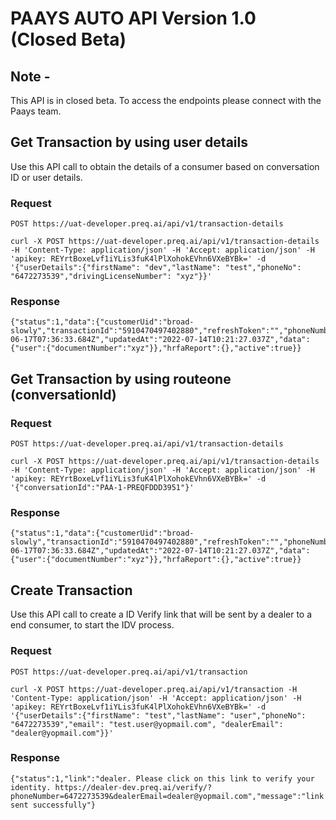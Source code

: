 # PAAYS AUTO API Version 1.0 (Closed Beta)

## Note - 
This API is in closed beta. To access the endpoints please connect with the Paays team.  

## Get Transaction by using user details

Use this API call to obtain the details of a consumer based on conversation ID or user details. 

### Request

`POST https://uat-developer.preq.ai/api/v1/transaction-details`

    curl -X POST https://uat-developer.preq.ai/api/v1/transaction-details -H 'Content-Type: application/json' -H 'Accept: application/json' -H 'apikey: REYrtBoxeLvf1iYLis3fuK4lPlXohokEVhn6VXeBYBk=' -d '{"userDetails":{"firstName": "dev","lastName": "test","phoneNo": "6472273539","drivingLicenseNumber": "xyz"}}'

### Response

    {"status":1,"data":{"customerUid":"broad-slowly","transactionId":"5910470497402880","refreshToken":"","phoneNumber":"6472273539","dealerEmail":"dealer@dealership.com","userIpAddress":"103.59.75.111","maxmindReport":null,"countryCode":"CA","createdAt":"2022-06-17T07:36:33.684Z","updatedAt":"2022-07-14T10:21:27.037Z","data":{"user":{"documentNumber":"xyz"}},"hrfaReport":{},"active":true}}

## Get Transaction by using routeone (conversationId)

### Request

`POST https://uat-developer.preq.ai/api/v1/transaction-details`

    curl -X POST https://uat-developer.preq.ai/api/v1/transaction-details -H 'Content-Type: application/json' -H 'Accept: application/json' -H 'apikey: REYrtBoxeLvf1iYLis3fuK4lPlXohokEVhn6VXeBYBk=' -d '{"conversationId":"PAA-1-PREQFDDD3951"}'

### Response

    {"status":1,"data":{"customerUid":"broad-slowly","transactionId":"5910470497402880","refreshToken":"","phoneNumber":"6472273539","dealerEmail":"dealer@dealership.com","userIpAddress":"103.59.75.111","maxmindReport":null,"countryCode":"CA","createdAt":"2022-06-17T07:36:33.684Z","updatedAt":"2022-07-14T10:21:27.037Z","data":{"user":{"documentNumber":"xyz"}},"hrfaReport":{},"active":true}}

## Create Transaction

Use this API call to create a ID Verify link that will be sent by a dealer to a end consumer, to start the IDV process. 

### Request

`POST https://uat-developer.preq.ai/api/v1/transaction`

    curl -X POST https://uat-developer.preq.ai/api/v1/transaction -H 'Content-Type: application/json' -H 'Accept: application/json' -H 'apikey: REYrtBoxeLvf1iYLis3fuK4lPlXohokEVhn6VXeBYBk=' -d '{"userDetails":{"firstName": "test","lastName": "user","phoneNo": "6472273539","email": "test.user@yopmail.com", "dealerEmail": "dealer@yopmail.com"}}'

### Response

    {"status":1,"link":"dealer. Please click on this link to verify your identity. https://dealer-dev.preq.ai/verify/?phoneNumber=6472273539&dealerEmail=dealer@yopmail.com","message":"link sent successfully"}
